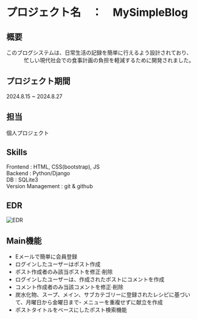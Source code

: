 # プロジェクト名　：　MySimpleBlog

## 概要
このブログシステムは、日常生活の記録を簡単に行えるよう設計されており、  　　　
忙しい現代社会での食事計画の負担を軽減するために開発されました。　　　

## プロジェクト期間
2024.8.15 ~ 2024.8.27

## 担当
個人プロジェクト

## Skills
Frontend : HTML, CSS(bootstrap), JS   
Backend : Python/Django   
DB : SQLite3   
Version Management : git & github

## EDR
![EDR](/Users/solmipark/Desktop/DjangoBlog/EDR.png)

## Main機能
- Eメールで簡単に会員登録
- ログインしたユーザーはポスト作成
- ポスト作成者のみ該当ポストを修正·削除
- ログインしたユーザーは、作成されたポストにコメントを作成
- コメント作成者のみ当該コメントを修正·削除
- 炭水化物、スープ、メイン、サブカテゴリーに登録されたレシピに基づいて、月曜日から金曜日まで- メニューを重複せずに献立を作成
- ポストタイトルをベースにしたポスト検索機能



